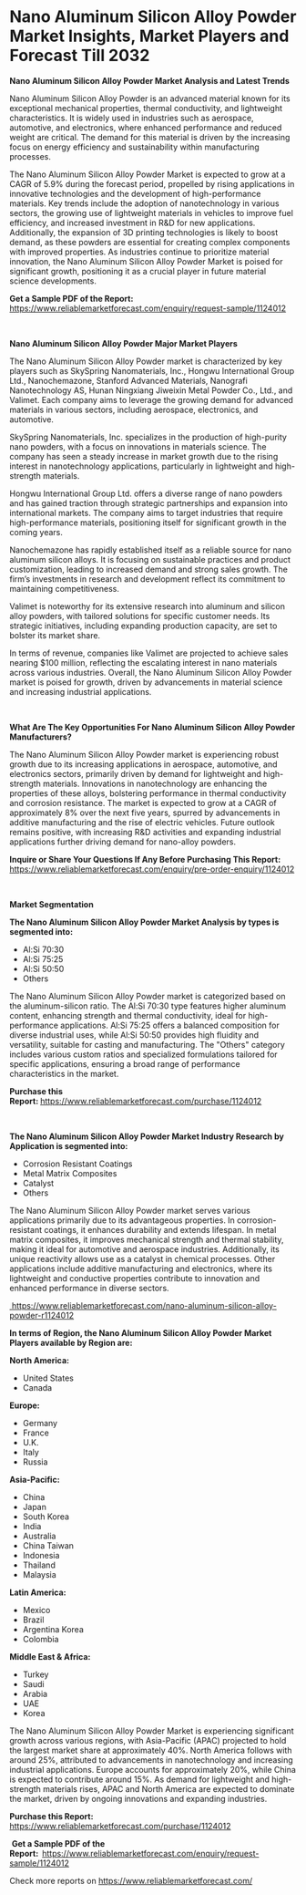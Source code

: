 <p><h1>Nano Aluminum Silicon Alloy Powder Market Insights, Market Players and Forecast Till 2032</h1></p><p><strong>Nano Aluminum Silicon Alloy Powder Market Analysis and Latest Trends</strong></p>
<p><p>Nano Aluminum Silicon Alloy Powder is an advanced material known for its exceptional mechanical properties, thermal conductivity, and lightweight characteristics. It is widely used in industries such as aerospace, automotive, and electronics, where enhanced performance and reduced weight are critical. The demand for this material is driven by the increasing focus on energy efficiency and sustainability within manufacturing processes.</p><p>The Nano Aluminum Silicon Alloy Powder Market is expected to grow at a CAGR of 5.9% during the forecast period, propelled by rising applications in innovative technologies and the development of high-performance materials. Key trends include the adoption of nanotechnology in various sectors, the growing use of lightweight materials in vehicles to improve fuel efficiency, and increased investment in R&D for new applications. Additionally, the expansion of 3D printing technologies is likely to boost demand, as these powders are essential for creating complex components with improved properties. As industries continue to prioritize material innovation, the Nano Aluminum Silicon Alloy Powder Market is poised for significant growth, positioning it as a crucial player in future material science developments.</p></p>
<p><strong>Get a Sample PDF of the Report:&nbsp;</strong> <a href="https://www.reliablemarketforecast.com/enquiry/request-sample/1124012?utm_campaign=2291&utm_medium=2&utm_source=Github&utm_content=ia&utm_term=02042025&utm_id=nano-aluminum-silicon-alloy-powder">https://www.reliablemarketforecast.com/enquiry/request-sample/1124012</a></p>
<p>&nbsp;</p>
<p><strong>Nano Aluminum Silicon Alloy Powder Major Market Players</strong></p>
<p><p>The Nano Aluminum Silicon Alloy Powder market is characterized by key players such as SkySpring Nanomaterials, Inc., Hongwu International Group Ltd., Nanochemazone, Stanford Advanced Materials, Nanografi Nanotechnology AS, Hunan Ningxiang Jiweixin Metal Powder Co., Ltd., and Valimet. Each company aims to leverage the growing demand for advanced materials in various sectors, including aerospace, electronics, and automotive.</p><p>SkySpring Nanomaterials, Inc. specializes in the production of high-purity nano powders, with a focus on innovations in materials science. The company has seen a steady increase in market growth due to the rising interest in nanotechnology applications, particularly in lightweight and high-strength materials.</p><p>Hongwu International Group Ltd. offers a diverse range of nano powders and has gained traction through strategic partnerships and expansion into international markets. The company aims to target industries that require high-performance materials, positioning itself for significant growth in the coming years.</p><p>Nanochemazone has rapidly established itself as a reliable source for nano aluminum silicon alloys. It is focusing on sustainable practices and product customization, leading to increased demand and strong sales growth. The firm’s investments in research and development reflect its commitment to maintaining competitiveness.</p><p>Valimet is noteworthy for its extensive research into aluminum and silicon alloy powders, with tailored solutions for specific customer needs. Its strategic initiatives, including expanding production capacity, are set to bolster its market share.</p><p>In terms of revenue, companies like Valimet are projected to achieve sales nearing $100 million, reflecting the escalating interest in nano materials across various industries. Overall, the Nano Aluminum Silicon Alloy Powder market is poised for growth, driven by advancements in material science and increasing industrial applications.</p></p>
<p>&nbsp;</p>
<p><strong>What Are The Key Opportunities For Nano Aluminum Silicon Alloy Powder Manufacturers?</strong></p>
<p><p>The Nano Aluminum Silicon Alloy Powder market is experiencing robust growth due to its increasing applications in aerospace, automotive, and electronics sectors, primarily driven by demand for lightweight and high-strength materials. Innovations in nanotechnology are enhancing the properties of these alloys, bolstering performance in thermal conductivity and corrosion resistance. The market is expected to grow at a CAGR of approximately 8% over the next five years, spurred by advancements in additive manufacturing and the rise of electric vehicles. Future outlook remains positive, with increasing R&D activities and expanding industrial applications further driving demand for nano-alloy powders.</p></p>
<p><strong>Inquire or Share Your Questions If Any Before Purchasing This Report:</strong> <a href="https://www.reliablemarketforecast.com/enquiry/pre-order-enquiry/1124012?utm_campaign=2291&utm_medium=2&utm_source=Github&utm_content=ia&utm_term=02042025&utm_id=nano-aluminum-silicon-alloy-powder">https://www.reliablemarketforecast.com/enquiry/pre-order-enquiry/1124012</a></p>
<p>&nbsp;</p>
<p><strong>Market Segmentation</strong></p>
<p><strong>The Nano Aluminum Silicon Alloy Powder Market Analysis by types is segmented into:</strong></p>
<p><ul><li>Al:Si 70:30</li><li>Al:Si 75:25</li><li>Al:Si 50:50</li><li>Others</li></ul></p>
<p><p>The Nano Aluminum Silicon Alloy Powder market is categorized based on the aluminum-silicon ratio. The Al:Si 70:30 type features higher aluminum content, enhancing strength and thermal conductivity, ideal for high-performance applications. Al:Si 75:25 offers a balanced composition for diverse industrial uses, while Al:Si 50:50 provides high fluidity and versatility, suitable for casting and manufacturing. The "Others" category includes various custom ratios and specialized formulations tailored for specific applications, ensuring a broad range of performance characteristics in the market.</p></p>
<p><strong>Purchase this Report:&nbsp;</strong><a href="https://www.reliablemarketforecast.com/purchase/1124012?utm_campaign=2291&utm_medium=2&utm_source=Github&utm_content=ia&utm_term=02042025&utm_id=nano-aluminum-silicon-alloy-powder">https://www.reliablemarketforecast.com/purchase/1124012</a></p>
<p>&nbsp;</p>
<p><strong>The Nano Aluminum Silicon Alloy Powder Market Industry Research by Application is segmented into:</strong></p>
<p><ul><li>Corrosion Resistant Coatings</li><li>Metal Matrix Composites</li><li>Catalyst</li><li>Others</li></ul></p>
<p><p>The Nano Aluminum Silicon Alloy Powder market serves various applications primarily due to its advantageous properties. In corrosion-resistant coatings, it enhances durability and extends lifespan. In metal matrix composites, it improves mechanical strength and thermal stability, making it ideal for automotive and aerospace industries. Additionally, its unique reactivity allows use as a catalyst in chemical processes. Other applications include additive manufacturing and electronics, where its lightweight and conductive properties contribute to innovation and enhanced performance in diverse sectors.</p></p>
<p><a href="https://www.reliablemarketforecast.com/nano-aluminum-silicon-alloy-powder-r1124012?utm_campaign=2291&utm_medium=2&utm_source=Github&utm_content=ia&utm_term=02042025&utm_id=nano-aluminum-silicon-alloy-powder">&nbsp;https://www.reliablemarketforecast.com/nano-aluminum-silicon-alloy-powder-r1124012</a></p>
<p><strong>In terms of Region, the Nano Aluminum Silicon Alloy Powder Market Players available by Region are:</strong></p>
<p>
    <p> <strong> North America: </strong>
        <ul>
            <li>United States</li>
            <li>Canada</li>
        </ul>
        </p> 
    <p> <strong> Europe: </strong>
        <ul>
            <li>Germany</li>
            <li>France</li>
            <li>U.K.</li>
            <li>Italy</li>
            <li>Russia</li>
        </ul>
        </p> 
    <p> <strong> Asia-Pacific: </strong>
        <ul>
            <li>China</li>
            <li>Japan</li>
            <li>South Korea</li>
            <li>India</li>
            <li>Australia</li>
            <li>China Taiwan</li>
            <li>Indonesia</li>
            <li>Thailand</li>
            <li>Malaysia</li>
        </ul>
        </p> 
    <p> <strong> Latin America: </strong>
        <ul>
            <li>Mexico</li>
            <li>Brazil</li>
            <li>Argentina Korea</li>
            <li>Colombia</li>
        </ul>
        </p> 
    <p> <strong> Middle East & Africa: </strong>
        <ul>
            <li>Turkey</li>
            <li>Saudi</li>
            <li>Arabia</li>
            <li>UAE</li>
            <li>Korea</li>
        </ul>
    </p>
    </p>
<p><p>The Nano Aluminum Silicon Alloy Powder Market is experiencing significant growth across various regions, with Asia-Pacific (APAC) projected to hold the largest market share at approximately 40%. North America follows with around 25%, attributed to advancements in nanotechnology and increasing industrial applications. Europe accounts for approximately 20%, while China is expected to contribute around 15%. As demand for lightweight and high-strength materials rises, APAC and North America are expected to dominate the market, driven by ongoing innovations and expanding industries.</p></p>
<p><strong>Purchase this Report: </strong><a href="https://www.reliablemarketforecast.com/purchase/1124012?utm_campaign=2291&utm_medium=2&utm_source=Github&utm_content=ia&utm_term=02042025&utm_id=nano-aluminum-silicon-alloy-powder">https://www.reliablemarketforecast.com/purchase/1124012</a></p>
<p>&nbsp;<strong>Get a Sample PDF of the Report:&nbsp;&nbsp;</strong><a href="https://www.reliablemarketforecast.com/enquiry/request-sample/1124012?utm_campaign=2291&utm_medium=2&utm_source=Github&utm_content=ia&utm_term=02042025&utm_id=nano-aluminum-silicon-alloy-powder">https://www.reliablemarketforecast.com/enquiry/request-sample/1124012</a></p>
<p><strong></strong></p>
<p>Check more reports on <a href="https://www.reliablemarketforecast.com/?utm_campaign=2291&utm_medium=2&utm_source=Github&utm_content=ia&utm_term=02042025&utm_id=nano-aluminum-silicon-alloy-powder">https://www.reliablemarketforecast.com/</a></p>